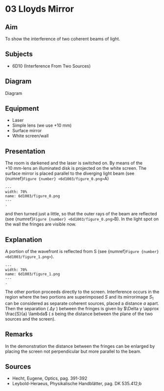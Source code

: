 # 03 Lloyds Mirror 
  
## Aim   
 To show the interference of two coherent beams of light.    
  
## Subjects   
* 6D10 (Interference From Two Sources)   

## Diagram
 Diagram   
  
## Equipment   
 *  Laser 
 *  Simple lens (we use $+10 \mathrm{~mm}$) 
 *  Surface mirror 
 *  White screen/wall
     
  
## Presentation   
The room is darkened and the laser is switched on. By means of the $+10 \mathrm{~mm}$-lens an illuminated disk is projected on the white screen. The surface mirror is placed parallel to the diverging light beam (see {numref}`Figure {number} <6d1003/figure_0.png>`A)    

```{figure} figures/figure_0.png  
---  
width: 70%  
name: 6d1003/figure_0.png  
---  
. 
```
and then turned just a little, so that the outer rays of the beam are reflected (see {numref}`Figure {number} <6d1003/figure_0.png>`B). In the light spot on the wall the fringes are visible now.
  
  
## Explanation   
 A portion of the wavefront is reflected from S (see {numref}`Figure {number} <6d1003/figure_1.png>`).     
```{figure} figures/figure_1.png  
---  
width: 70%  
name: 6d1003/figure_1.png  
---  
. 
```
The other portion proceeds directly to the screen. Interference occurs in the region where the two portions are superimposed $S$ and its mirrorimage $S_{1}$ can be considered as separate coherent sources, placed a distance $a$ apart. Then the separation ( $\Delta y$ ) between the fringes is given by $\Delta y \approx \frac{S}{a} \lambda$ ( $s$ being the distance between the plane of the two sources and the screen).  
  
## Remarks   
In the demonstration the distance between the fringes can be enlarged by placing the screen not perpendicular but more parallel to the beam.    
  
## Sources
 *  Hecht, Eugene, Optics, pag. 391-392 
 *  Leybold-Heraeus, Physikalische Handblätter, pag. DK 535.412;b
  